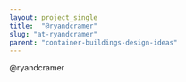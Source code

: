 ```yaml
---
layout: project_single
title:  "@ryandcramer"
slug: "at-ryandcramer"
parent: "container-buildings-design-ideas"
---
```

@ryandcramer